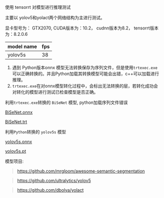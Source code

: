 使用 tensorrt 对模型进行推理测试

主要以 yolov5和yolact两个网络结构为主进行测试。

显卡型号为： GTX2070,  CUDA版本为：10.2，  cudnn版本为8.2，  tensorrt版本为：8.2.0.6


| model name                 | fps      |
|----------------------------|----------|
|  yolov5s                   | 38       |



1. 遇到 Python版本onnx 模型无法转换保存为序列文件，但是使用`trtexec.exe`可以正确转换的。并且Python加载其转换模型可能会出错，c++可以加载进行推理。
2. `trtexec.exe`在对onnx模型转化过程中，会标出无法转换的层，若转化成功会对转化的模型进行测试已检查模型是否正确。

利用`trtexec.exe`转换的 `BiSeNet` 模型, python加载序列文件错误 

[BiSeNet.onnx](https://drive.google.com/file/d/1cR8zQXnJqHE0Hl-4EVcPB1AlZYITTxme/view?usp=sharing)

[BiSeNet.trt](https://drive.google.com/file/d/1WDEzlSXtGDrIyBCnuwwJUeQqPV6f_Id7/view?usp=sharing)


利用`Python`转换的 `yolov5s` 模型 

[yolov5s.onnx](https://drive.google.com/file/d/1rLahPd8NIvIhWRaZGLm4gcASSxEM4gjb/view?usp=sharing)

[yolov5s.pt](https://drive.google.com/file/d/1BrVUXOQuvScYrLypP9i7m0UUng3qa7I4/view?usp=sharing)

模型项目:
>https://github.com/mrgloom/awesome-semantic-segmentation

>https://github.com/ultralytics/yolov5

>https://github.com/dbolya/yolact
